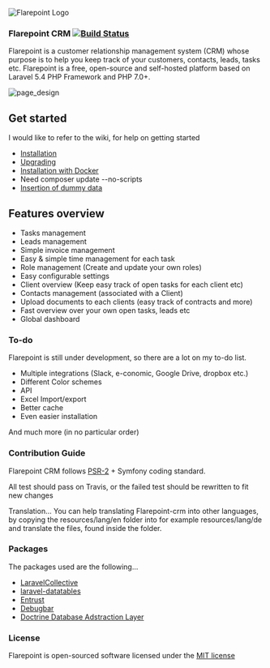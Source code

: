 ![Flarepoint Logo](https://cloud.githubusercontent.com/assets/15610490/16813901/ebfd6d94-4933-11e6-9fee-655f6193f38e.png)

### Flarepoint CRM [![Build Status](https://travis-ci.org/Bottelet/Flarepoint-crm.svg?branch=develop)](https://travis-ci.org/Bottelet/Flarepoint-crm)

Flarepoint is a customer relationship management system (CRM) whose purpose is to help you keep track of your customers, contacts, leads, tasks etc. Flarepoint is a free, open-source and self-hosted platform based on Laravel 5.4 PHP Framework and PHP 7.0+.

![page_design](https://cloud.githubusercontent.com/assets/15610490/16659700/903393ac-446b-11e6-969c-831fcd698a06.PNG)


## Get started

I would like to refer to the wiki, for help on getting started

* [Installation](https://github.com/Bottelet/Flarepoint-crm/wiki/Install)
* [Upgrading](https://github.com/Bottelet/Flarepoint-crm/wiki/Upgrading)
* [Installation with Docker](https://github.com/Bottelet/Flarepoint-crm/wiki/Install-using-Docker)
*  Need composer update --no-scripts  
* [Insertion of dummy data](https://github.com/Bottelet/Flarepoint-crm/wiki/Insertion-of-dummy-data)


## Features overview

- Tasks management
- Leads management
- Simple invoice management
- Easy & simple time management for each task
- Role management (Create and update your own roles)
- Easy configurable settings
- Client overview (Keep easy track of open tasks for each client etc)
- Contacts management (associated with a Client)
- Upload documents to each clients (easy track of contracts and more)
- Fast overview over your own open tasks, leads etc
- Global dashboard


### To-do

Flarepoint is still under development, so there are a lot on my to-do list.

- Multiple integrations (Slack, e-conomic, Google Drive, dropbox etc.)
- Different Color schemes
- API
- Excel Import/export
- Better cache
- Even easier installation

And much more (in no particular order)


### Contribution Guide

Flarepoint CRM follows [PSR-2](https://github.com/php-fig/fig-standards/blob/master/accepted/PSR-2-coding-style-guide.md) + Symfony coding standard.

All test should pass on Travis, or the failed test should be rewritten to fit new changes 

Translation... You can help translating Flarepoint-crm into other languages, by copying the resources/lang/en folder into for example resources/lang/de and translate the files, found inside the folder.


### Packages

The packages used are the following...

- [LaravelCollective](https://github.com/LaravelCollective/html)
- [laravel-datatables](https://github.com/yajra/laravel-datatables)
- [Entrust](https://github.com/Zizaco/entrust)
- [Debugbar](https://github.com/barryvdh/laravel-debugbar)
- [Doctrine Database Adstraction Layer](https://github.com/doctrine/dbal)


### License

Flarepoint is open-sourced software licensed under the [MIT license](http://opensource.org/licenses/MIT)